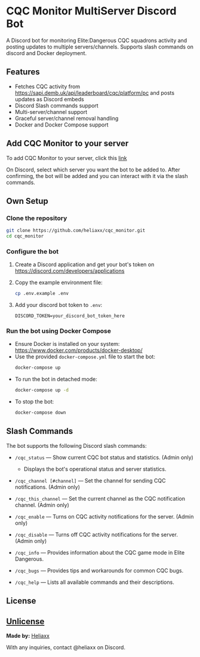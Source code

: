 # CQC Monitor MultiServer Discord Bot

A Discord bot for monitoring Elite:Dangerous CQC squadrons activity and posting updates to multiple servers/channels. Supports slash commands on discord and Docker deployment.

## Features
- Fetches CQC activity from https://sapi.demb.uk/api/leaderboard/cqc/platform/pc and posts updates as Discord embeds
- Discord Slash commands support
- Multi-server/channel support
- Graceful server/channel removal handling
- Docker and Docker Compose support

## Add CQC Monitor to your server

To add CQC Monitor to your server, click this [link](https://discord.com/oauth2/authorize?client_id=1414630165706706974&permissions=2147568640&integration_type=0&scope=bot)

On Discord, select which server you want the bot to be added to. After confirming, the bot will be added and you can interact with it via the slash commands.

## Own Setup

### Clone the repository
```sh
git clone https://github.com/heliaxx/cqc_monitor.git
cd cqc_monitor
```

### Configure the bot
1. Create a Discord application and get your bot's token on https://discord.com/developers/applications

2. Copy the example environment file:
   ```bash
   cp .env.example .env
   ```
3. Add your discord bot token to `.env`:
   ```
   DISCORD_TOKEN=your_discord_bot_token_here
   ```
### Run the bot using Docker Compose
- Ensure Docker is installed on your system: https://www.docker.com/products/docker-desktop/
- Use the provided `docker-compose.yml` file to start the bot:
    ```sh
    docker-compose up
    ```
- To run the bot in detached mode:
    ```sh
    docker-compose up -d
    ```
- To stop the bot:
    ```sh
    docker-compose down
    ```

## Slash Commands
The bot supports the following Discord slash commands:

- `/cqc_status` — Show current CQC bot status and statistics. (Admin only)
    - Displays the bot's operational status and server statistics.

- `/cqc_channel [#channel]` — Set the channel for sending CQC notifications. (Admin only)

- `/cqc_this_channel` — Set the current channel as the CQC notification channel. (Admin only)

- `/cqc_enable` — Turns on CQC activity notifications for the server. (Admin only)

- `/cqc_disable` — Turns off CQC activity notifications for the server. (Admin only)

- `/cqc_info` — Provides information about the CQC game mode in Elite Dangerous.

- `/cqc_bugs` — Provides tips and workarounds for common CQC bugs.

- `/cqc_help` — Lists all available commands and their descriptions.

## License
[Unlicense](./UNLICENSE) 
---

**Made by:** [Heliaxx](https://github.com/heliaxx)

With any inquiries, contact @heliaxx on Discord.